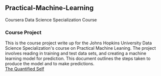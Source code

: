 ## Practical-Machine-Learning
Coursera Data Science Specialization Course

### Course Project
This is the course project write up for the Johns Hopkins University Data Science Specialization's course on Practical Machine Leaning.  The project involves reading in training and test data sets, and creating a machine learning model for prediction.  This document outlines the steps taken to produce the model and to make predictions.  
[The Quantified Self](PML_Course_Project_Report.md)
